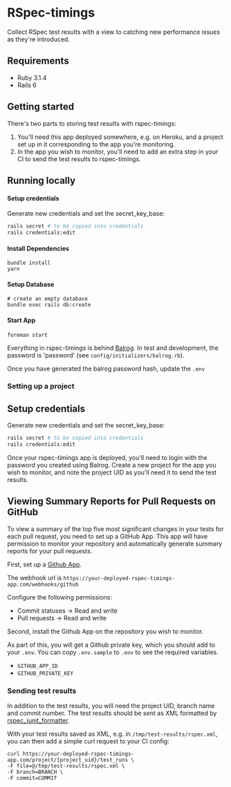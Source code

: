 # RSpec-timings

Collect RSpec test results with a view to catching new performance issues as
they're introduced.

## Requirements

* Ruby 3.1.4
* Rails 6

## Getting started

There's two parts to storing test results with rspec-timings:

1. You'll need this app deployed somewhere, e.g. on Heroku, and a project set up
in it corresponding to the app you're monitoring.
2. In the app you wish to monitor, you'll need to add an extra step in your
CI to send the test results to rspec-timings.

## Running locally

#### Setup credentials

Generate new credentials and set the secret_key_base:

```bash
rails secret # to be copied into credentials
rails credentials:edit
```

#### Install Dependencies

```
bundle install
yarn
```

#### Setup Database

```
# create an empty database
bundle exec rails db:create
```

#### Start App
```
foreman start
```

Everything in rspec-timings is behind [Balrog](https://github.com/pixielabs/balrog/).
In test and development, the password is 'password' (see `config/initializers/balrog.rb`).

Once you have generated the balrog password hash, update the `.env`

### Setting up a project

## Setup credentials

Generate new credentials and set the secret_key_base:

```bash
rails secret # to be copied into credentials
rails credentials:edit
```

Once your rspec-timings app is deployed, you'll need to login with the password you created using Balrog.
Create a new project for the app you wish to monitor, and note the
project UID as you'll need it to send the test results.

## Viewing Summary Reports for Pull Requests on GitHub

To view a summary of the top five most significant changes in your tests for
each pull request, you need to set up a GitHub App. This app will have
permission to monitor your repository and automatically generate summary
reports for your pull requests.

First, set up a [Github App](https://docs.github.com/en/apps/creating-github-apps/about-creating-github-apps/about-creating-github-apps).

The webhook url is `https://your-deployed-rspec-timings-app.com/webhooks/github`

Configure the following permissions:

* Commit statuses -> Read and write
* Pull requests -> Read and write

Second, install the Github App on the repository you wish to monitor.

As part of this, you will get a Github private key, which you should add to
your `.env`. You can copy `.env.sample` to `.env` to see the required variables.

* `GITHUB_APP_ID`
* `GITHUB_PRIVATE_KEY`

### Sending test results

In addition to the test results, you will need the project UID, branch name and
commit number. The test results should be sent as XML formatted by
[rspec_junit_formatter](https://github.com/sj26/rspec_junit_formatter).

With your test results saved as XML, e.g. in `/tmp/test-results/rspec.xml`, you
can then add a simple curl request to your CI config:

```
curl https://your-deployed-rspec-timings-app.com/project/{project_uid}/test_runs \
-F file=@/tmp/test-results/rspec.xml \
-F branch=BRANCH \
-F commit=COMMIT
```

